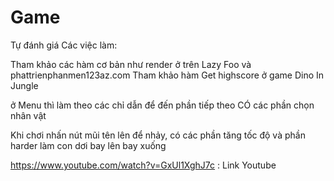 # Game

Tự đánh giá 
Các việc làm: 


Tham khảo các hàm cơ bản như render ở trên Lazy Foo và phattrienphanmen123az.com
Tham khảo hàm Get highscore ở game Dino In Jungle

ở Menu thì làm theo các chỉ dẫn để đến phần tiếp theo
CÓ các phần chọn nhân vật

Khi chơi nhấn nút mũi tên lên để nhảy, có các phần tăng tốc độ và phần harder làm con dơi bay lên bay xuống

https://www.youtube.com/watch?v=GxUl1XghJ7c : Link Youtube
